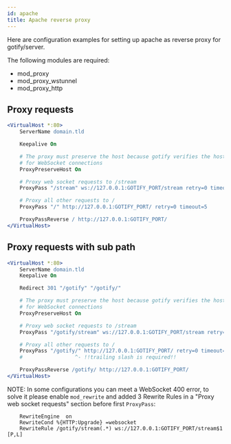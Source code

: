 ```yaml
---
id: apache
title: Apache reverse proxy
---
```


Here are configuration examples for setting up apache as reverse proxy for gotify/server.

The following modules are required:

- mod_proxy
- mod_proxy_wstunnel
- mod_proxy_http

## Proxy requests

```apache
<VirtualHost *:80>
    ServerName domain.tld

    Keepalive On

    # The proxy must preserve the host because gotify verifies the host with the origin
    # for WebSocket connections
    ProxyPreserveHost On

    # Proxy web socket requests to /stream
    ProxyPass "/stream" ws://127.0.0.1:GOTIFY_PORT/stream retry=0 timeout=5

    # Proxy all other requests to /
    ProxyPass "/" http://127.0.0.1:GOTIFY_PORT/ retry=0 timeout=5

    ProxyPassReverse / http://127.0.0.1:GOTIFY_PORT/
</VirtualHost>
```

## Proxy requests with sub path

```apache
<VirtualHost *:80>
    ServerName domain.tld
    Keepalive On

    Redirect 301 "/gotify" "/gotify/"

    # The proxy must preserve the host because gotify verifies the host with the origin
    # for WebSocket connections
    ProxyPreserveHost On

    # Proxy web socket requests to /stream
    ProxyPass "/gotify/stream" ws://127.0.0.1:GOTIFY_PORT/stream retry=0 timeout=5

    # Proxy all other requests to /
    ProxyPass "/gotify/" http://127.0.0.1:GOTIFY_PORT/ retry=0 timeout=5
    #                 ^- !!trailing slash is required!!

    ProxyPassReverse /gotify/ http://127.0.0.1:GOTIFY_PORT/
</VirtualHost>
```

NOTE: In some configurations you can meet a WebSocket 400 error, to solve it please enable `mod_rewrite` and added 3 Rewrite Rules in a "Proxy web socket requests" section before first `ProxyPass`:

```
    RewriteEngine  on
    RewriteCond %{HTTP:Upgrade} =websocket
    RewriteRule /gotify/stream(.*) ws://127.0.0.1:GOTIFY_PORT/stream$1 [P,L]
```
